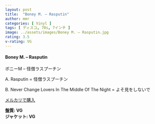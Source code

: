 ```yaml
---
layout: post
title:  "Boney M. – Rasputin"
author: mmr
categories: [ Vinyl ]
tags: [ ディスコ, 70s, 7インチ ]
image: ../assets/images/Boney M. – Rasputin.jpg
rating: 3.5
v-rating: VG
---
```


#### Boney M. – Rasputin

ボニーM – 怪僧ラスプーチン

A. Rasputin = 怪僧ラスプーチン

B. Never Change Lovers In The Middle Of The Night = よそ見をしないで

[メルカリで購入](https://jp.mercari.com/item/m61755773030)

<div class="mt-4 mb-4 d-flex align-items-center">
<strong class="mr-1">盤質: VG</strong>
</div>
<div class="mt-4 mb-4 d-flex align-items-center">
<strong class="mr-1">ジャケット: VG</strong>
</div>
